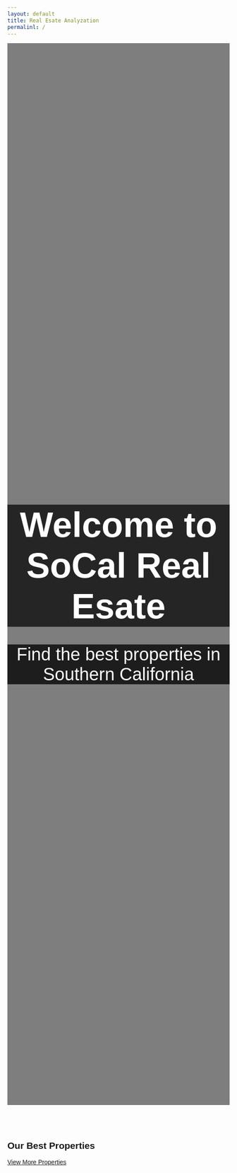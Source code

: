 ```yaml
---
layout: default
title: Real Esate Analyzation
permalinl: /
---
```


<html lang="en">
<head>
    <meta charset="UTF-8">
    <meta name="viewport" content="width=device-width, initial-scale=1.0">
    <link rel="stylesheet" href="https://stackpath.bootstrapcdn.com/bootstrap/4.5.2/css/bootstrap.min.css">
    <title>Real Esate Analyzation</title>
    <style>
        body {
            font-family: Arial, sans-serif;
        }
        .hero-section {
            height: 60vh;
            background-image: url('https://cdn.hometogo.net/assets/media/pics/1920_600/6118fa9084ec1.jpg');
            background-size: cover;
            background-position: center;
            color: white;
            display: flex;
            align-items: center;
            justify-content: center;
            text-align: center;
            position: relative; /* Add this line to make the background overlay work */
        }
        /* Background overlay */
        .hero-section::before {
            content: "";
            background: rgba(0, 0, 0, 0.5); /* Adjust the transparency by changing the last value (0.5) */
            position: absolute;
            top: 0;
            right: 0;
            bottom: 0;
            left: 0;
            z-index: -1; /* Place it behind the text content */
        }
        .hero-section h1 {
            font-size: 80px;
            margin-bottom: 20px;
            background: rgba(0, 0, 0, 0.7);
        }
        .hero-section p {
            font-size: 40px;
            margin-bottom: 20px;
            background: rgba(0, 0, 0, 0.77);
        }
        .top-houses, .recommendations {
            padding: 50px 0;
        }
        .house-card {
            margin-bottom: 30px;
        }
    </style>
</head>
<body>

<!-- Hero Section -->
<section class="hero-section">
    <div>
        <h1>Welcome to SoCal Real Esate</h1>
        <p>Find the best properties in Southern California</p>
    </div>
</section>

<!-- Top House Section -->

<section class="top-houses container">
    <h2 class="text-center">Our Best Properties</h2>
    <div class="row" id="house-list"></div> <!-- This is where we'll display the house information -->
    <div class="text-center mt-4">
        <a href="#" class="btn btn-primary btn-lg font-weight-bold" id="viewMoreHouses">View More Properties</a>
    </div>
</section>

<script>

    // Function to get the JWT token from cookies
    function getJwtToken() {
        return document.cookie.split(';').find(cookie => cookie.trim().startsWith('jwt='));
    }

    // Function to redirect to the login page if the JWT token does not exist
    function redirectToLogin() {
        window.location.href = "{{site.baseurl}}/login"; // Adjust the login page URL as needed
    }

    // Check for the existence of the JWT token when the page loads
    window.addEventListener('load', function() {
        const jwtToken = getJwtToken();

        // If the JWT token does not exist, redirect to the login page
        if (!jwtToken) {
            redirectToLogin();
        }
    });

    // Function to get the correct link for "View More Houses" based on the hostname
    function getHousesLink() {
        if (location.hostname === "localhost" || location.hostname === "127.0.0.1") {
            return "/houses";
        } else {
            return "https://real-estate-analyzation.github.io/RealEstateFrontend/houses";
        }
    }

    // Update the "View More Houses" link dynamically
    const viewMoreHousesLink = document.getElementById('viewMoreHouses');
    viewMoreHousesLink.href = getHousesLink();
</script>

<!-- Personalized Recommendations Section 
<section class="recommendations container">
    <h2 class="text-center">Get Personalized Recommendations</h2>
    <p class="text-center">Answer a few questions and get houses recommendations tailored just for you</p>
    <div class="text-center mt-4">
        <a href="#" class="btn btn-primary btn-lg font-weight-bold" id="getStartedButton">Get Started</a>
    </div>
</section>

<script>
    // Function to get the correct link for "Get Started" based on the hostname
    function getGetStartedLink() {
        if (location.hostname === "localhost" || location.hostname === "127.0.0.1") {
            return "/houserecommendation";
        } else {
            return "https://real-estate-analyzation.github.io/RealEstateFrontend/houserecommendation";
        }
    }

    // Update the "Get Started" link dynamically
    const getStartedButton = document.getElementById('getStartedButton');
    getStartedButton.href = getGetStartedLink();
</script>-->


<script>
    // Function to fetch and display houses information
    async function fetchHouses() {
        try {
            const response = await fetch('http://127.0.0.1:8181/api/house/houses'); // Replace with your API URL
            const data = await response.json();

            // Select the div where you want to display the houses
            const houseList = document.getElementById('house-list');

            // Loop through the first 3 houses (assuming API returns an array of houses)
            data.slice(0, 3).forEach(house => {
                // Create a div to hold house card
                const houseCard = document.createElement('div');
                houseCard.classList.add('col-lg-4', 'col-md-6', 'mb-4'); // Adjust the column size here
                houseCard.innerHTML = `
                    <div class="card">
                        <img src="${house.imgSRC || placeholderImageUrl}" class="card-img-top" alt="${house.address}">
                        <div class="card-body">
                            <h5 class="card-title">${house.address}</h5>
                            <h5 class="card-title">Price: ${house.price}</h5>
                            <p class="card-text">${house.livingarea} sqft</p>
                            <p class="card-text">Bedrooms: ${house.bedrooms}</p>
                            <p class="card-text">Bathrooms: ${house.bathrooms}</p>
                            <a href="${getHouseDetailsLink(house.id)}" class="btn btn-primary view-details-btn">View Details</a>
                        </div>
                    </div>
                `;
                houseList.appendChild(houseCard);
            });

        function getHouseDetailsLink(houseId) {
            let baseUrl;

            if (location.hostname === "localhost" || location.hostname === "127.0.0.1") {
                baseUrl = "/houses/";
            } else {
                baseUrl = "https://real-estate-analyzation.github.io/RealEstateFrontend/houses/";
            }

            return `${baseUrl}house_details?id=${houseId}`;
        }

        } catch (error) {
            console.error('Error fetching data:', error);
        }
    }

    // Call the fetchHouses function when the page loads
    window.addEventListener('load', fetchHouses);
</script>

<script src="https://code.jquery.com/jquery-3.5.1.slim.min.js"></script>
<script src="https://cdn.jsdelivr.net/npm/@popperjs/core@2.9.3/dist/umd/popper.min.js"></script>
<script src="https://stackpath.bootstrapcdn.com/bootstrap/4.5.2/js/bootstrap.min.js"></script>
</body>
</html>
